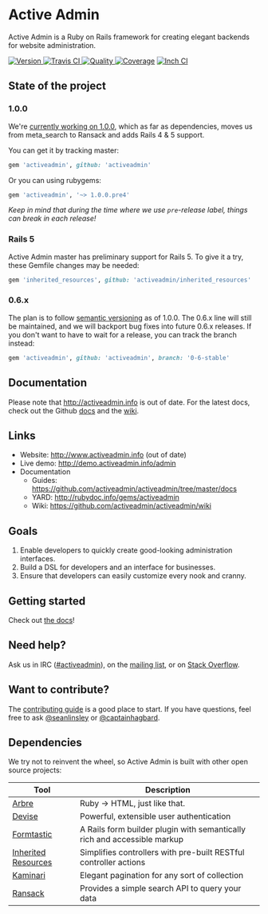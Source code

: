 # Active Admin

Active Admin is a Ruby on Rails framework for creating elegant backends for website administration.

[![Version         ](http://img.shields.io/gem/v/activeadmin.svg)                               ](https://rubygems.org/gems/activeadmin)
[![Travis CI       ](http://img.shields.io/travis/activeadmin/activeadmin/master.svg)           ](https://travis-ci.org/activeadmin/activeadmin)
[![Quality         ](http://img.shields.io/codeclimate/github/activeadmin/activeadmin.svg)      ](https://codeclimate.com/github/activeadmin/activeadmin)
[![Coverage        ](https://codecov.io/gh/activeadmin/activeadmin/branch/master/graph/badge.svg)](https://codecov.io/gh/activeadmin/activeadmin)
[![Inch CI         ](http://inch-ci.org/github/activeadmin/activeadmin.svg?branch=master)       ](http://inch-ci.org/github/activeadmin/activeadmin)

## State of the project

### 1.0.0

We're [currently working on 1.0.0](https://github.com/activeadmin/activeadmin/issues?milestone=18),
which as far as dependencies, moves us from meta_search to Ransack and adds Rails 4 & 5 support.

You can get it by tracking master:
```ruby
gem 'activeadmin', github: 'activeadmin'
```

Or you can using rubygems:
```ruby
gem 'activeadmin', '~> 1.0.0.pre4'
```

*Keep in mind that during the time where we use `pre`-release label, things can break in each release!*

### Rails 5

Active Admin master has preliminary support for Rails 5. To give it a try, these Gemfile changes may be needed:

```ruby
gem 'inherited_resources', github: 'activeadmin/inherited_resources'
```

### 0.6.x

The plan is to follow [semantic versioning](http://semver.org/) as of 1.0.0. The 0.6.x line will
still be maintained, and we will backport bug fixes into future 0.6.x releases. If you don't want
to have to wait for a release, you can track the branch instead:

```ruby
gem 'activeadmin', github: 'activeadmin', branch: '0-6-stable'
```

## Documentation

Please note that <http://activeadmin.info> is out of date. For the latest docs, check out the
Github [docs](https://github.com/activeadmin/activeadmin/tree/master/docs#activeadmin-documentation) and the [wiki](https://github.com/activeadmin/activeadmin/wiki).

## Links

* Website: <http://www.activeadmin.info> (out of date)
* Live demo: <http://demo.activeadmin.info/admin>
* Documentation
  * Guides: <https://github.com/activeadmin/activeadmin/tree/master/docs>
  * YARD: <http://rubydoc.info/gems/activeadmin>
  * Wiki: <https://github.com/activeadmin/activeadmin/wiki>

## Goals

1. Enable developers to quickly create good-looking administration interfaces.
2. Build a DSL for developers and an interface for businesses.
3. Ensure that developers can easily customize every nook and cranny.

## Getting started

Check out [the docs](https://github.com/activeadmin/activeadmin/blob/master/docs/0-installation.md)!

## Need help?

Ask us in IRC ([#activeadmin](https://webchat.freenode.net/?channels=activeadmin)), on the
[mailing list](http://groups.google.com/group/activeadmin), or on
[Stack Overflow](http://stackoverflow.com/questions/tagged/activeadmin).

## Want to contribute?

The [contributing guide](https://github.com/activeadmin/activeadmin/blob/master/CONTRIBUTING.md)
is a good place to start. If you have questions, feel free to ask
[@seanlinsley](https://twitter.com/seanlinsley) or [@captainhagbard](https://twitter.com/captainhagbard).

## Dependencies

We try not to reinvent the wheel, so Active Admin is built with other open source projects:

Tool                  | Description
--------------------- | -----------
[Arbre]               | Ruby -> HTML, just like that.
[Devise]              | Powerful, extensible user authentication
[Formtastic]          | A Rails form builder plugin with semantically rich and accessible markup
[Inherited Resources] | Simplifies controllers with pre-built RESTful controller actions
[Kaminari]            | Elegant pagination for any sort of collection
[Ransack]             | Provides a simple search API to query your data

[Arbre]: https://github.com/activeadmin/arbre
[Devise]: https://github.com/plataformatec/devise
[Formtastic]: https://github.com/justinfrench/formtastic
[Inherited Resources]: https://github.com/josevalim/inherited_resources
[Kaminari]: https://github.com/kaminari/kaminari
[Ransack]: https://github.com/activerecord-hackery/ransack
